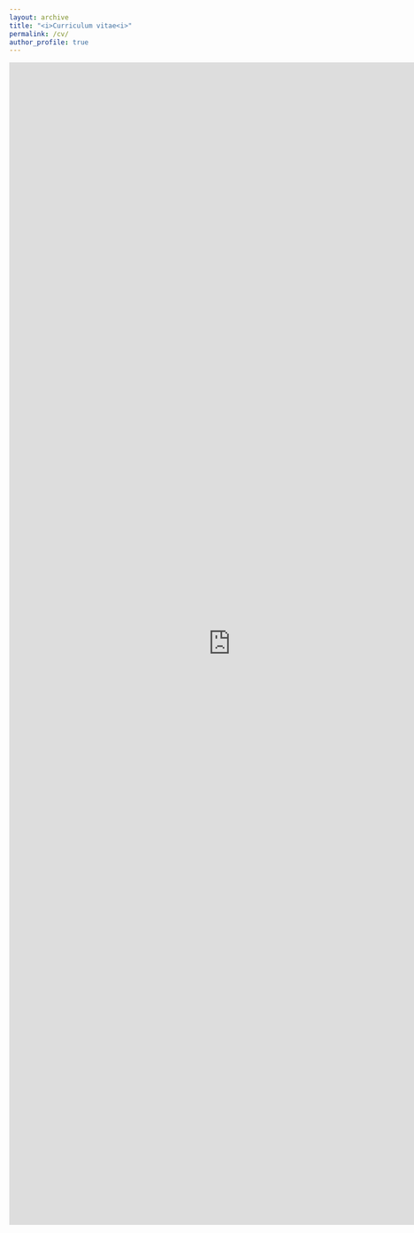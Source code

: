 ```yaml
---
layout: archive
title: "<i>Curriculum vitae<i>"
permalink: /cv/
author_profile: true
---
```


<embed src="https://github.com/GonzalezRvirus/RubenGonzalez.github.io/raw/master/_pages/CV.pdf" width="800px" height="2100px" />
